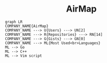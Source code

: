 <h1 align="center">AirMap</h1>

```mermaid
graph LR
COMPANY_NAME{AirMap}
COMPANY_NAME ---> U{Users} ---> UN[2]
COMPANY_NAME ---> R{Repositories} ---> RN[14]
COMPANY_NAME ---> G{Gists} ---> GN[0]
COMPANY_NAME ---> ML{Most Used<br>Languages}
ML --> Go
ML --> C++
ML --> Vim script
```
